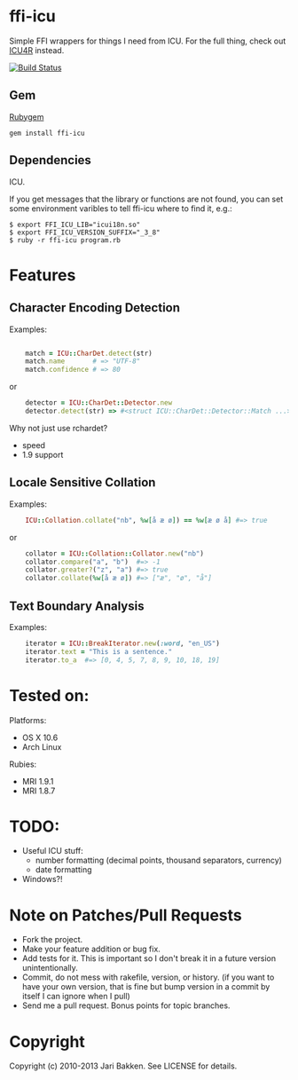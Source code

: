 ffi-icu
=======

Simple FFI wrappers for things I need from ICU. For the full thing, check out [ICU4R](http://icu4r.rubyforge.org/) instead.

[![Build Status](https://secure.travis-ci.org/jarib/ffi-icu.png)](http://travis-ci.org/jarib/ffi-icu)

Gem
---

[Rubygem](http://rubygems.org/gems/ffi-icu "ffi-icu")

    gem install ffi-icu

Dependencies
------------

ICU. 

If you get messages that the library or functions are not found, you can
set some environment varibles to tell ffi-icu where to find it, e.g.:
  
    $ export FFI_ICU_LIB="icui18n.so"
    $ export FFI_ICU_VERSION_SUFFIX="_3_8" 
    $ ruby -r ffi-icu program.rb

Features
========

Character Encoding Detection
----------------------------

Examples:

```ruby

    match = ICU::CharDet.detect(str)
    match.name       # => "UTF-8"
    match.confidence # => 80
```

or

```ruby
    detector = ICU::CharDet::Detector.new
    detector.detect(str) => #<struct ICU::CharDet::Detector::Match ...>
```      

Why not just use rchardet?

* speed
* 1.9 support

Locale Sensitive Collation
--------------------------

Examples:

```ruby
    ICU::Collation.collate("nb", %w[å æ ø]) == %w[æ ø å] #=> true
```

or

```ruby
    collator = ICU::Collation::Collator.new("nb")
    collator.compare("a", "b")  #=> -1
    collator.greater?("z", "a") #=> true
    collator.collate(%w[å æ ø]) #=> ["æ", "ø", "å"]
```
  
Text Boundary Analysis
----------------------

Examples:

```ruby
    iterator = ICU::BreakIterator.new(:word, "en_US")
    iterator.text = "This is a sentence."
    iterator.to_a  #=> [0, 4, 5, 7, 8, 9, 10, 18, 19]
```

Tested on:
==========

Platforms:

* OS X 10.6
* Arch Linux

Rubies:

* MRI 1.9.1
* MRI 1.8.7

TODO:
=====

* Useful ICU stuff:
  - number formatting (decimal points, thousand separators, currency)
  - date formatting
* Windows?!

Note on Patches/Pull Requests
=============================

* Fork the project.
* Make your feature addition or bug fix.
* Add tests for it. This is important so I don't break it in a
  future version unintentionally.
* Commit, do not mess with rakefile, version, or history.
  (if you want to have your own version, that is fine but bump version in a commit by itself I can ignore when I pull)
* Send me a pull request. Bonus points for topic branches.

Copyright
=========

Copyright (c) 2010-2013 Jari Bakken. See LICENSE for details.
